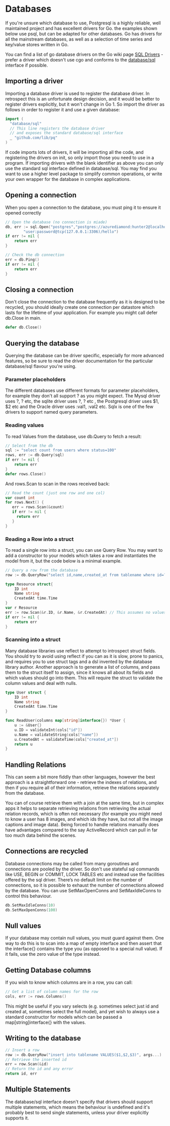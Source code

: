 # Databases

If you're unsure which database to use, Postgresql is a highly reliable, well maintained project and has excellent drivers for Go. the examples shown below use psql, but can be adapted for other databases. Go has drivers for all the mainstream databases, as well as a selection of time series and key/value stores written in Go.

You can find a list of go database drivers on the Go wiki page [SQL Drivers](https://github.com/golang/go/wiki/SQLDrivers) - prefer a driver which doesn't use cgo and conforms to the [database/sql](https://golang.org/pkg/database/sql/) interface if possible.

## Importing a driver

Importing a database driver is used to register the database driver. In retrospect this is an unfortunate design decision, and it would be better to register drivers explicitly, but it won't change in Go 1. So import the driver as follows in order to register it and use a given database:

```go
import (
  "database/sql"
  // This line registers the database driver 
  // and exposes the standard database/sql interface
  _ "github.com/lib/pq" 
)
```

If code imports lots of drivers, it will be importing all the code, and registering the drivers on init, so only import those you need to use in a program. If importing drivers with the blank identifier as above you can only use the standard sql interface defined in database/sql. You may find you want to use a higher level package to simplify common operations, or write your own wrapper for the database in complex applications. 

## Opening a connection

When you open a connection to the database, you must ping it to ensure it opened correctly

```go
// Open the database (no connection is miade)
db, err := sql.Open("postgres","postgres://azurediamond:hunter2@localhost/azurediamond?sslmode=verify-full")
        "user:password@tcp(127.0.0.1:3306)/hello")
if err != nil {
    return err
}

// Check the db connection
err = db.Ping()
if err != nil {
    return err
}
```

## Closing a connection

Don't close the connection to the database frequently as it is designed to be recycled,  you should ideally create one connection per datastore which lasts for the lifetime of your application. For example you might call defer db.Close in main.

```go
defer db.Close()
```

## Querying the database

Querying the database can be driver specific, especially for more advanced features, so be sure to read the driver documentation for the particular database/sql flavour you're using.

### Parameter placeholders

The different databases use different formats for parameter placeholders, for example they don't all support ? as you might expect. The Mysql driver uses ?, ? etc, the sqlite driver uses ?, ? etc , the Postgresql driver uses $1, $2 etc and the Oracle driver uses :val1, :val2 etc. Sqlx is one of the few drivers to support named query parameters.

### Reading values

To read Values from the database, use db.Query to fetch a result:

```go
// Select from the db
sql := "select count from users where status=100"
rows, err := db.Query(sql)
if err != nil {
    return err
}
defer rows.Close()
```

And rows.Scan to scan in the rows received back:

```go
// Read the count (just one row and one col)
var count int 
for rows.Next() {
   err = rows.Scan(&count)
   if err != nil {
     return err
   }
}
```

### Reading a Row into a struct

To read a single row into a struct, you can use Query Row. You may want to add a constructor to your models which takes a row and instantiates the model from it, but the code below is a minimal example.

```go
// Query a row from the database
row := db.QueryRow("select id,name,created_at from tablename where id=?", id)

type Resource struct{
    ID int
    Name string
    CreatedAt time.Time
}
var r Resource
err := row.Scan(&r.ID, &r.Name, &r.CreatedAt) // This assumes no values are nil in the database
if err != nil {
    return err
}
```

### Scanning into a struct

Many database libraries use reflect to attempt to introspect struct fields. You should try to avoid using reflect if you can as it is slow, prone to panics, and requires you to use struct tags and a dsl invented by the database library author. Another approach is to generate a list of columns, and pass them to the struct itself to assign, since it knows all about its fields and which values should go into them. This will require the struct to validate the column values and deal with nulls.  

```go
type User struct {
    ID int
    Name string
    CreatedAt time.Time
}

func ReadUser(columns map[string]interface{}) *User {
    u := &User{}
    u.ID = validateInt(cols["id"])
    u.Name = validateString(cols["name"])
    u.CreatedAt = validateTime(cols["created_at"])
    return u
}
```

## Handling Relations

This can seem a bit more fiddly than other languages, however the best approach is a straightforward one - retrieve the indexes of relations, and then if you require all of their information, retrieve the relations separately from the database. 

You can of course retrieve them with a join at the same time, but in complex apps it helps to separate retrieving relations from retrieving the actual relation records, which is often not necessary \(for example you might need to know a user has 8 images, and which ids they have, but not all the image captions and image data\). Being forced to handle relations manually does have advantages compared to the say ActiveRecord which can pull in far too much data behind the scenes.

## Connections are recycled

Database connections may be called from many goroutines and connections are pooled by the driver. So don't use stateful sql commands like USE, BEGIN or COMMIT, LOCK TABLES etc and instead use the facilities offered by the sql driver. There’s no default limit on the number of connections, so it is possible to exhaust the number of connections allowed by the database. You can use  SetMaxOpenConns and SetMaxIdleConns to control this behaviour.

```go
db.SetMaxIdleConns(10)
db.SetMaxOpenConns(100)
```

## Null values

If your database may contain null values, you must guard against them. One way to do this is to scan into a map of empty interface and then assert that the interface{} contains the type you \(as opposed to a special null value\). If it fails, use the zero value of the type instead.

## Getting Database columns

If you wish to know which columns are in a row, you can call:

```go
// Get a list of column names for the row
cols, err := rows.Columns()
```

This might be useful if you vary selects \(e.g. sometimes select just id and created at, sometimes select the full model\), and yet wish to always use a standard constructor for models which can be passed a map\[string\]interface{} with the values.

## Writing to the database

```go
// Insert a row
row := db.QueryRow("insert into tablename VALUES($1,$2,$3)", args...)
// Retrieve the inserted id
err = row.Scan(&id)
// Return the id and any error
return id, err
```

## Multiple Statements

The database/sql interface doesn't specify that drivers should support multiple statements, which means the behaviour is undefined and it's probably best to send single statements, unless your driver explicitly supports it.

